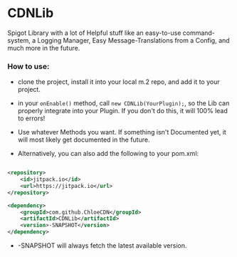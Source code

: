 # CDNLib
Spigot Library with a lot of Helpful stuff like an easy-to-use command-system, a Logging Manager, Easy Message-Translations from a Config, and much more in the future.

### How to use: 

- clone the project, install it into your local m.2 repo, and add it to your project.
- in your `onEnable()` method, call `new CDNLib(YourPlugin);`, so the Lib can properly integrate into your Plugin. If you don't do this, it will 100% lead to errors!
- Use whatever Methods you want. If something isn't Documented yet, it will most likely get documented in the future.

- Alternatively, you can also add the following to your pom.xml:
```xml

<repository>
    <id>jitpack.io</id>
    <url>https://jitpack.io</url>
</repository>
```
```xml
<dependency>
    <groupId>com.github.ChloeCDN</groupId>
    <artifactId>CDNLib</artifactId>
    <version>-SNAPSHOT</version>
</dependency>
```
- -SNAPSHOT will always fetch the latest available version. 
